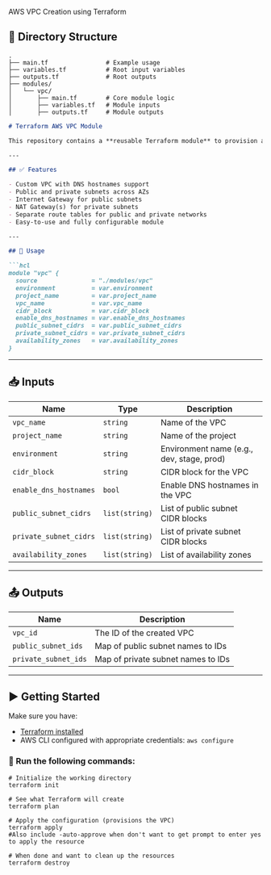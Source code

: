 AWS VPC Creation using Terraform
## 📁 Directory Structure

```
.
├── main.tf                # Example usage
├── variables.tf           # Root input variables
├── outputs.tf             # Root outputs
├── modules/
│   └── vpc/
│       ├── main.tf        # Core module logic
│       ├── variables.tf   # Module inputs
│       ├── outputs.tf     # Module outputs
```
````markdown
# Terraform AWS VPC Module

This repository contains a **reusable Terraform module** to provision a complete VPC infrastructure in AWS. It automates the setup of a VPC, public and private subnets across multiple availability zones, internet and NAT gateways, and route tables.

---

## ✅ Features

- Custom VPC with DNS hostnames support
- Public and private subnets across AZs
- Internet Gateway for public subnets
- NAT Gateway(s) for private subnets
- Separate route tables for public and private networks
- Easy-to-use and fully configurable module

---

## 🔧 Usage

```hcl
module "vpc" {
  source               = "./modules/vpc"
  environment          = var.environment
  project_name         = var.project_name
  vpc_name             = var.vpc_name
  cidr_block           = var.cidr_block
  enable_dns_hostnames = var.enable_dns_hostnames
  public_subnet_cidrs  = var.public_subnet_cidrs
  private_subnet_cidrs = var.private_subnet_cidrs
  availability_zones   = var.availability_zones
}
````

---

## 📥 Inputs

| Name                   | Type           | Description                               |
| ---------------------- | -------------- | ----------------------------------------- |
| `vpc_name`             | `string`       | Name of the VPC                           |
| `project_name`         | `string`       | Name of the project                       |
| `environment`          | `string`       | Environment name (e.g., dev, stage, prod) |
| `cidr_block`           | `string`       | CIDR block for the VPC                    |
| `enable_dns_hostnames` | `bool`         | Enable DNS hostnames in the VPC           |
| `public_subnet_cidrs`  | `list(string)` | List of public subnet CIDR blocks         |
| `private_subnet_cidrs` | `list(string)` | List of private subnet CIDR blocks        |
| `availability_zones`   | `list(string)` | List of availability zones                |

---

## 📤 Outputs

| Name                 | Description                        |
| -------------------- | ---------------------------------- |
| `vpc_id`             | The ID of the created VPC          |
| `public_subnet_ids`  | Map of public subnet names to IDs  |
| `private_subnet_ids` | Map of private subnet names to IDs |

---

## ▶️ Getting Started

Make sure you have:

* [Terraform installed](https://developer.hashicorp.com/terraform/downloads)
* AWS CLI configured with appropriate credentials:
  `aws configure`

### 🧪 Run the following commands:

```
# Initialize the working directory
terraform init
```

```
# See what Terraform will create
terraform plan
```

```
# Apply the configuration (provisions the VPC) 
terraform apply 
#Also include -auto-approve when don't want to get prompt to enter yes to apply the resource
```

```
# When done and want to clean up the resources
terraform destroy
```